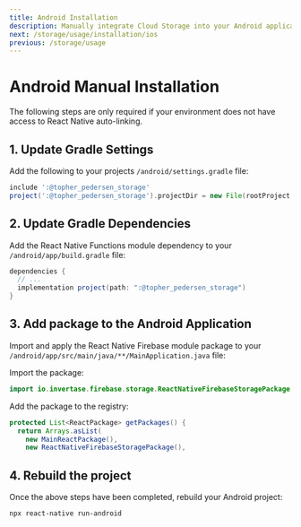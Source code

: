 ```yaml
---
title: Android Installation
description: Manually integrate Cloud Storage into your Android application.
next: /storage/usage/installation/ios
previous: /storage/usage
---
```


# Android Manual Installation

The following steps are only required if your environment does not have access to React Native
auto-linking.

## 1. Update Gradle Settings

Add the following to your projects `/android/settings.gradle` file:

```groovy
include ':@topher_pedersen_storage'
project(':@topher_pedersen_storage').projectDir = new File(rootProject.projectDir, './../node_modules/@topher_pedersen/storage/android')
```

## 2. Update Gradle Dependencies

Add the React Native Functions module dependency to your `/android/app/build.gradle` file:

```groovy
dependencies {
  // ...
  implementation project(path: ":@topher_pedersen_storage")
}
```

## 3. Add package to the Android Application

Import and apply the React Native Firebase module package to your `/android/app/src/main/java/**/MainApplication.java` file:

Import the package:

```java
import io.invertase.firebase.storage.ReactNativeFirebaseStoragePackage;
```

Add the package to the registry:

```java
protected List<ReactPackage> getPackages() {
  return Arrays.asList(
    new MainReactPackage(),
    new ReactNativeFirebaseStoragePackage(),
```

## 4. Rebuild the project

Once the above steps have been completed, rebuild your Android project:

```bash
npx react-native run-android
```
